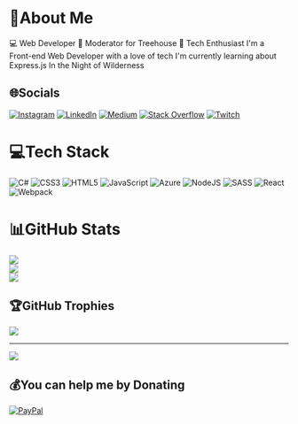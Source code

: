 # 💫About Me

:computer: Web Developer
:frog: Moderator for Treehouse
:rocket: Tech Enthusiast
I'm a Front-end Web Developer with a love of tech
I'm currently learning about Express.js
In the Night of Wilderness

## 🌐Socials

[![Instagram](https://img.shields.io/badge/Instagram-%23E4405F.svg?logo=Instagram&logoColor=white)](https://instagram.com/jmereardon17) [![LinkedIn](https://img.shields.io/badge/LinkedIn-%230077B5.svg?logo=linkedin&logoColor=white)](https://linkedin.com/in/jmereardon17) [![Medium](https://img.shields.io/badge/Medium-12100E?logo=medium&logoColor=white)](https://medium.com/@@jme.reardon17) [![Stack Overflow](https://img.shields.io/badge/-Stackoverflow-FE7A16?logo=stack-overflow&logoColor=white)](https://stackoverflow.com/users/14158128) [![Twitch](https://img.shields.io/badge/Twitch-%239146FF.svg?logo=Twitch&logoColor=white)](https://twitch.tv/consp1racyy)

# 💻Tech Stack

![C#](https://img.shields.io/badge/c%23-%23239120.svg?style=for-the-badge&logo=c-sharp&logoColor=white) ![CSS3](https://img.shields.io/badge/css3-%231572B6.svg?style=for-the-badge&logo=css3&logoColor=white) ![HTML5](https://img.shields.io/badge/html5-%23E34F26.svg?style=for-the-badge&logo=html5&logoColor=white) ![JavaScript](https://img.shields.io/badge/javascript-%23323330.svg?style=for-the-badge&logo=javascript&logoColor=%23F7DF1E) ![Azure](https://img.shields.io/badge/azure-%230072C6.svg?style=for-the-badge&logo=azure-devops&logoColor=white) ![NodeJS](https://img.shields.io/badge/node.js-6DA55F?style=for-the-badge&logo=node.js&logoColor=white) ![SASS](https://img.shields.io/badge/SASS-hotpink.svg?style=for-the-badge&logo=SASS&logoColor=white) ![React](https://img.shields.io/badge/react-%2320232a.svg?style=for-the-badge&logo=react&logoColor=%2361DAFB) ![Webpack](https://img.shields.io/badge/webpack-%238DD6F9.svg?style=for-the-badge&logo=webpack&logoColor=black)

# 📊GitHub Stats

![](https://github-readme-stats.vercel.app/api?username=jmereardon17&theme=material-palenight&hide_border=true&include_all_commits=true&count_private=false)<br/>
![](https://github-readme-streak-stats.herokuapp.com/?user=jmereardon17&theme=material-palenight&hide_border=true)<br/>
![](https://github-readme-stats.vercel.app/api/top-langs/?username=jmereardon17&theme=material-palenight&hide_border=true&include_all_commits=true&count_private=false&layout=compact)

## 🏆GitHub Trophies

![](https://github-profile-trophy.vercel.app/?username=jmereardon17&theme=tokyonight&no-frame=true&no-bg=false&margin-w=4)

---
[![](https://visitcount.itsvg.in/api?id=jmereardon17&icon=2&color=6)](https://visitcount.itsvg.in)

## 💰You can help me by Donating

  [![PayPal](https://img.shields.io/badge/PayPal-00457C?style=for-the-badge&logo=paypal&logoColor=white)](https://paypal.me/jmereardon17)
